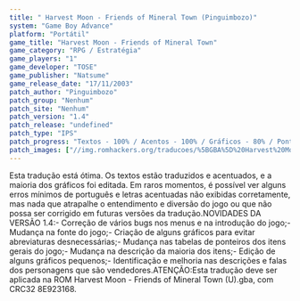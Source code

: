 ```yaml
---
title: " Harvest Moon - Friends of Mineral Town (Pinguimbozo)"
system: "Game Boy Advance"
platform: "Portátil"
game_title: "Harvest Moon - Friends of Mineral Town"
game_category: "RPG / Estratégia"
game_players: "1"
game_developer: "TOSE"
game_publisher: "Natsume"
game_release_date: "17/11/2003"
patch_author: "Pinguimbozo"
patch_group: "Nenhum"
patch_site: "Nenhum"
patch_version: "1.4"
patch_release: "undefined"
patch_type: "IPS"
patch_progress: "Textos - 100% / Acentos - 100% / Gráficos - 80% / Ponteiros - 100%"
patch_images: ["//img.romhackers.org/traducoes/%5BGBA%5D%20Harvest%20Moon%20-%20Friends%20of%20Mineral%20Town%20-%20Pinguimbozo%20-%201.png","//img.romhackers.org/traducoes/%5BGBA%5D%20Harvest%20Moon%20-%20Friends%20of%20Mineral%20Town%20-%20Pinguimbozo%20-%202.png","//img.romhackers.org/traducoes/%5BGBA%5D%20Harvest%20Moon%20-%20Friends%20of%20Mineral%20Town%20-%20Pinguimbozo%20-%203.png"]
---
```

Esta tradução está ótima. Os textos estão traduzidos e acentuados, e a maioria dos gráficos foi editada. Em raros momentos, é possível ver alguns erros mínimos de português e letras acentuadas não exibidas corretamente, mas nada que atrapalhe o entendimento e diversão do jogo ou que não possa ser corrigido em futuras versões da tradução.NOVIDADES DA VERSÃO 1.4:- Correção de vários bugs nos menus e na introdução do jogo;- Mudança na fonte do jogo;- Criação de alguns gráficos para evitar abreviaturas desnecessárias;- Mudança nas tabelas de ponteiros dos itens gerais do jogo;- Mudança na descrição da maioria dos itens;- Edição de alguns gráficos pequenos;- Identificação e melhoria nas descrições e falas dos personagens que são vendedores.ATENÇÃO:Esta tradução deve ser aplicada na ROM Harvest Moon - Friends of Mineral Town (U).gba, com CRC32 8E923168.